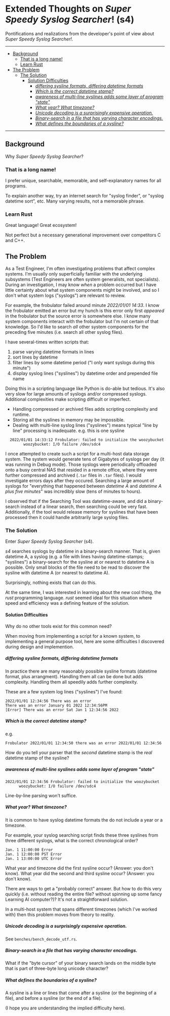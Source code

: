 # Extended Thoughts on _Super Speedy Syslog Searcher_! (s4)<!-- omit in TOC -->

Pontifications and realizations from the developer's point of view
about _Super Speedy Syslog Searcher!_.

---

<!-- TOC generated by Markdown All In One -->
- [Background](#background)
  - [That is a long name!](#that-is-a-long-name)
  - [Learn Rust](#learn-rust)
- [The Problem](#the-problem)
  - [The Solution](#the-solution)
    - [Solution Difficulties](#solution-difficulties)
      - [_differing sysline formats, differing datetime formats_](#differing-sysline-formats-differing-datetime-formats)
      - [_Which is the correct datetime stamp?_](#which-is-the-correct-datetime-stamp)
      - [_awareness of multi-line syslines adds some layer of program "state"_](#awareness-of-multi-line-syslines-adds-some-layer-of-program-state)
      - [_What year? What timezone?_](#what-year-what-timezone)
      - [_Unicode decoding is a surprisingly expensive operation._](#unicode-decoding-is-a-surprisingly-expensive-operation)
      - [_Binary-search in a file that has varying character encodings._](#binary-search-in-a-file-that-has-varying-character-encodings)
      - [_What defines the boundaries of a sysline?_](#what-defines-the-boundaries-of-a-sysline)

---

## Background

Why _Super Speedy Syslog Searcher_?

### That is a long name!

I prefer unique, searchable, memorable, and self-explanatory names for all
programs.

To explain another way, try an internet search for "syslog finder", or
"syslog datetime sort", etc.
Many varying results, not a memorable phrase.

### Learn Rust

Great language! Great ecosystem!

Not perfect but a necessary generational improvement over competitors C and C++.

## The Problem

As a Test Engineer, I'm often investigating problems that affect complex
systems.
I'm usually only superficially familiar with the underlying subsystems
(Test Engineers are often system generalists, not specialists).
During an investigation, I may know _when_ a problem occurred but I have
little certainty about what system components might be involved, and so I
don't what system logs ("syslogs") are relevant to review.

For example, the frobulator failed around minute _2022/01/01 14:33_.
I know the frobulator emitted an error but my hunch is this error only first
_appeared_ in the frobulator but the source error is somewhere else. I know
many system components interact with the frobulator but I'm not certain of that
knowledge.
So I'd like to search _all_ other system components for the preceding five
minutes (i.e. search all other syslog files).

I have several-times written scripts that:

1. parse varying datetime formats in lines
2. sort lines by datetime
3. filter lines by some datetime period ("I only want syslogs during this
   minute")
4. display syslog lines ("syslines") by datetime order and prepended file name

Doing this in a scripting language like Python is do-able but tedious.
It's also very slow for large amounts of syslogs and/or compressed syslogs.
Additional complexities make scripting difficult or imperfect.

- Handling compressed or archived files adds scripting complexity and runtime.
- Storing all the syslines in memory may be impossible.
- Dealing with multi-line syslog lines ("syslines") means typical
  "line by line" processing is inadequate. e.g. this is one sysline

```text
  2022/01/01 14:33:12 Frobulator: failed to initialize the woozybucket
        woozybucket: I/O failure /dev/sdc4
```

I once attempted to create such a script for a multi-host data storage system.
The system would generate tens of Gigabytes of syslogs per day
(it was running in Debug mode).
Those syslogs were periodically offloaded onto a busy central NAS that
resided in a remote office, where they were further compressed
and archived (`.tar` files in `.tar` files).
I would investigate errors days after they occured.
Searching a large amount of syslogs for "everything that happened between
_datetime A_ and _datetime A plus five minutes_" was incredibly slow
(tens of minutes to hours).

I observed that if the Searching Tool was datetime-aware, and did a
binary-search instead of a linear search, then searching could be very fast.
Additionally, if the tool would release memory for syslines that have been
processed then it could handle arbitrarily large syslog files.

### The Solution

Enter _Super Speedy Syslog Searcher_ (s4).

_s4_ searches syslogs by datetime in a binary-search manner. That is, given
datetime A, a syslog (e.g. a file with lines having datetime-stamps; "syslines")
a binary-search for the sysline at or nearest to datetime A is possible.
Only small blocks of the file need to be read to discover the sysline with
datetime A (or nearest to datetime A).

Surprisingly, nothing exists that can do this.

At the same time, I was interested in learning about the new cool thing,
the _rust_ programming language. _rust_ seemed ideal for this situation where
speed and efficiency was a defining feature of the solution.

#### Solution Difficulties

Why do no other tools exist for this common need?

When moving from implementing a script for a known system, to implementing a
general purpose tool, here are some difficulties I discovered during design and
implemention.

##### _differing sysline formats, differing datetime formats_

In practice there are many reasonably possible sysline formats
(datetime format, plus arrangment).
Handling them all can be done but adds complexity. Handling them all speedily
adds further complexity.

These are a few system log lines ("syslines") I've found:

```text
2022/01/01 12:34:56 There was an error
There was an error January 01 2022 12:34:56PM
[Error] There was an error Sat Jan 1 12:34:56 2022
```

##### _Which is the correct datetime stamp?_

e.g.

```text
Frobulator 2022/01/01 12:34:50 there was an error 2022/01/01 12:34:56
```

How do you tell your parser that the _second_ datetime stamp is the
_real_ datetime stamp of the sysline?

##### _awareness of multi-line syslines adds some layer of program "state"_

```text
2022/01/01 12:34:56 Frobulator: failed to initialize the woozybucket
      woozybucket: I/O failure /dev/sdc4
```

Line-by-line parsing won't suffice.

##### _What year? What timezone?_

It is common to have syslog datetime formats the do not include a year or a
timezone.

For example, your syslog searching script finds these three syslines from three
different syslogs,
what is the correct chronological order?

```text
Jan. 1 11:00:00 Error
Jan. 1 12:00:00 PST Error
Jan. 1 13:00:00 UTC Error
```

What year and timezone did the first sysline occur? (Answer: you don't know).
What year did the second and third sysline occur? (Answer: you don't know).

There are ways to get a "probably correct" answer. But how to do this very
quickly (i.e. without reading the entire file? without spinning up some
fancy Learning AI computer?)?
It's not a straightforward solution.

In a multi-host system that spans different timezones (which I've worked with)
then this problem moves from theory to reality.

##### _Unicode decoding is a surprisingly expensive operation._

See `benches/bench_decode_utf.rs`.

##### _Binary-search in a file that has varying character encodings._

What if the "byte cursor" of your binary search lands on the middle byte that
is part of three-byte long unicode character?

##### _What defines the boundaries of a sysline?_

A sysline is a line or lines that come after a sysline (or the beginning of a
file), and before a sysline (or the end of a file).

(I hope you are understanding the implied difficulty here).
